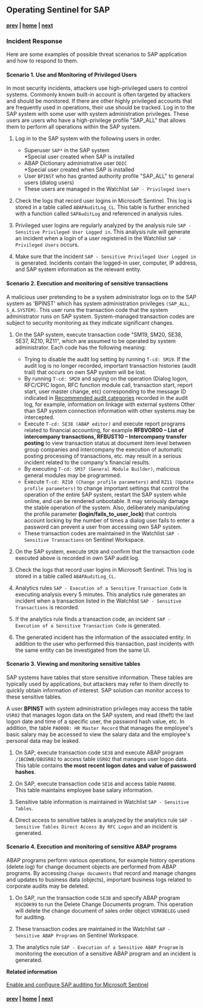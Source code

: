 ## Operating Sentinel for SAP
#### [prev](./SentinelConfig.md) | [home](./introduction.md)  | [next](./SentinelIntegrationwithRise.md)
### Incident Response

Here are some examples of possible threat scenarios to SAP application and how to respond to them.

#### Scenario 1. Use and Monitoring of Privileged Users
  
In most security incidents, attackers use high-privileged users to control systems. Commonly known built-in account is often targeted by attackers and should be monitored. If there are other highly privileged accounts that are frequently used in operations, their use should be tracked. 
Log in to the SAP system with some user with system administration privileges. These users are users who have a high-privilege profile "SAP_ALL" that allows them to perform all operations within the SAP system.

1. Log in to the SAP system with the following users in order.

    - Superuser `SAP*` in the SAP system  
      *Special user created when SAP is installed
    - ABAP Dictionary administrative user `DDIC`  
      *Special user created when SAP is installed
    - User `BPINST` who has granted authority profile "SAP_ALL" to general users (dialog users)
    - These users are managed in the Watchlist `SAP - Privileged Users`

2. Check the logs that record user logins in Microsoft Sentinel. This log is stored in a table called `ABAPAuditLog_CL`. This table is further enriched with a function called `SAPAuditLog` and referenced in analysis rules.

3. Privileged user logins are regularly analyzed by the analysis rule `SAP - Sensitive Privileged User Logged in`.
  This analysis rule will generate an incident when a login of a user registered in the Watchlist `SAP - Privileged Users` occurs.
  
4. Make sure that the incident `SAP - Sensitive Privileged User Logged in` is generated.
  Incidents contain the logged-in user, computer, IP address, and SAP system information as the relevant entity.

#### Scenario 2. Execution and monitoring of sensitive transactions 

A malicious user pretending to be a system administrator logs on to the SAP system as 'BPINST' which has system administration privileges `(SAP_ALL, S_A.SYSTEM)`. This user runs the transaction code that the system administrator runs on SAP system. System-managed transaction codes are subject to security monitoring as they indicate significant changes.
  
  1. On the SAP system, execute transaction code "SM19, SM20, SE38, SE37, RZ10, RZ11", which are assumed to be operated by system administrator. Each code has the following meaning:
      - Trying to disable the audit log setting by running `T-cd: SM19`. If the audit log is no longer recorded, important transaction histories (audit trail) that occurs on own SAP system will be lost.
      - By running `T-cd: SM20` and spying on the operation (Dialog logon, RFC/CPIC logon, RFC function module call, transaction start, report start, user master change, etc) corresponding to the message ID indicated in [Recommended audit categories](https://learn.microsoft.com/en-us/azure/sentinel/sap/configure-audit) recorded in the audit log, for example, information on linkage with external systems Other than SAP system connection information with other systems may be intercepted.
      - Execute `T-cd: SE38 (ABAP editor)` and execute report programs related to financial accounting, for example **RFBVOR00 – List of intercompany transactions, RFBUST10 – Intercompany transfer posting** to view transaction status at document item level between group companies and intercompany the execution of automatic posting processing of transactions, etc. may result in a serious incident related to the company's financial results.
      - By executing `T-cd: SM37 (General Module Builder)`, malicious general modules may be programmed.
      - Execute `T-cd: RZ10 (Change profile parameters)` and `RZ11 (Update profile parameters)` to change important settings that control the operation of the entire SAP system, restart the SAP system while online, and can be rendered unbootable. It may seriously damage the stable operation of the system. Also, deliberately manipulating the profile parameter **(login/fails_to_user_lock)** that controls account locking by the number of times a dialog user fails to enter a password can prevent a user from accessing own SAP system.
      - These transaction codes are maintained in the Watchlist `SAP - Sensitive Transactions` on Sentinel Workspace.

  2. On the SAP system, execute `SM20` and confirm that the transaction code executed above is recorded in own SAP audit log.

  3. Check the logs that record user logins in Microsoft Sentinel. This log is stored in a table called `ABAPAuditLog_CL`.

  4. Analytics rules `SAP - Execution of a Sensitive Transaction Code` is executing analysis every 5 minutes.
    This analytics rule generates an incident when a transaction listed in the Watchlist `SAP - Sensitive Transactions` is recorded.

  5. If the analytics rule finds a transaction code, an incident `SAP - Execution of a Sensitive Transaction Code` is generated.

  6. The generated incident has the information of the associated entity. In addition to the user who performed this transaction, past incidents with the same entity can be investigated from the same UI.

#### Scenario 3. Viewing and monitoring sensitive tables

SAP systems have tables that store sensitive information. These tables are typically used by applications, but attackers may refer to them directly to quickly obtain information of interest. SAP solution can monitor access to these sensitive tables.

A user **BPINST** with system administration privileges may access the table `USR02` that manages logon data on the SAP system, and read (theft) the last logon date and time of a specific user, the password hash value, etc. In addition, the table `PA0008: HR Master Record` that manages the employee's basic salary may be accessed to view the salary data and the employee's personal data may be leaked.

1. On SAP, execute transaction code `SE38` and execute ABAP program `/1BCDWB/DBUSR02` to access table `USR02` that manages user logon data. 
 This table contains **the most recent logon dates and value of password hashes**.

2. On SAP, execute transaction code `SE16` and access table `PA0008`.  
 This table maintains employee base salary information.

3. Sensitive table information is maintained in Watchlist `SAP - Sensitive Tables`.

4. Direct access to sensitive tables is analyzed by the analytics rule `SAP - Sensitive Tables Direct Access By RFC Logon` and an incident is generated.

#### Scenario 4. Execution and monitoring of sensitive ABAP programs

ABAP programs perform various operations, for example history operations (delete log) for change document objects are performed from ABAP programs. By accessing `Change documents` that record and manage changes and updates to business data (objects), important business logs related to corporate audits may be deleted.

1. On SAP, run the transaction code `SE38` and specify ABAP program `RSCDOK99` to run the Delete Change Documents program. This operation will delete the change document of sales order object `VERKBELEG` used for auditing.

2. These transaction codes are maintained in the Watchlist `SAP - Sensitive ABAP Programs` on Sentinel Workspace.

3. The analytics rule `SAP - Execution of a Sensitive ABAP Program` is monitoring the execution of a sensitive ABAP program and an incident is generated.

**Related information**  </br></br>
[Enable and configure SAP auditing for Microsoft Sentinel](https://learn.microsoft.com/en-us/azure/sentinel/sap/configure-audit?source=recommendations)
</br>
#### [prev](./SentinelConfig.md) | [home](./introduction.md)  | [next](./SentinelIntegrationwithRise.md)

